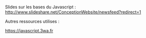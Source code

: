 Slides sur les bases du Javascript :
http://www.slideshare.net/ConceptionWebsite/newsfeed?redirect=1

Autres ressources utilises :

https://javascript.3wa.fr
